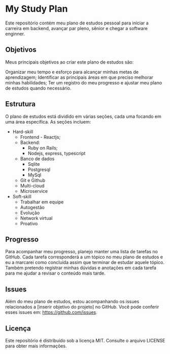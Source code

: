 # My Study Plan
Este repositório contém meu plano de estudos pessoal para iniciar a carreira em backend, avançar par pleno, sênior e chegar a software enginner.

## Objetivos
Meus principais objetivos ao criar este plano de estudos são:

Organizar meu tempo e esforço para alcançar minhas metas de aprendizagem;
Identificar as principais áreas em que preciso melhorar minhas habilidades;
Ter um registro do meu progresso e ajustar meu plano de estudos quando necessário.
## Estrutura
O plano de estudos está dividido em várias seções, cada uma focando em uma área específica. As seções incluem:

- Hard-skill
  - Frontend - Reactjs;
  - Backend:
      - Ruby on Rails;
      - Nodejs, express, typescript
  - Banco de dados
    - Sqlite
    - Postgresql
    - MySql
  - Git e Github
  - Multi-cloud
  - Microservice
- Soft-skill
  - Trabalhar em equipe
  - Autogestão
  - Evolução
  - Network virtual
  - Proativo

## Progresso
Para acompanhar meu progresso, planejo manter uma lista de tarefas no GitHub. Cada tarefa corresponderá a um tópico no meu plano de estudos e eu a marcarei como concluída assim que terminar de estudar aquele tópico. Também pretendo registrar minhas dúvidas e anotações em cada tarefa para me ajudar a revisar o conteúdo mais tarde.

## Issues
Além do meu plano de estudos, estou acompanhando os issues relacionados a [inserir objetivo do projeto] no GitHub. Você pode conferir esses issues em: https://github.com/issues.

## Licença
Este repositório é distribuído sob a licença MIT. Consulte o arquivo LICENSE para obter mais informações.
